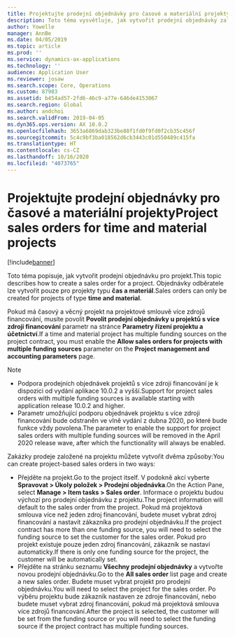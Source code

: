 ```yaml
---
title: Projektujte prodejní objednávky pro časové a materiální projekty
description: Toto téma vysvětluje, jak vytvořit prodejní objednávky založené na projektech času a materiálu.
author: Yowelle
manager: AnnBe
ms.date: 04/05/2019
ms.topic: article
ms.prod: ''
ms.service: dynamics-ax-applications
ms.technology: ''
audience: Application User
ms.reviewer: josaw
ms.search.scope: Core, Operations
ms.custom: 87983
ms.assetid: b454ad57-2fd6-46c9-a77e-646de4153067
ms.search.region: Global
ms.author: andchoi
ms.search.validFrom: 2019-04-05
ms.dyn365.ops.version: AX 10.0.2
ms.openlocfilehash: 3653a6869dab323be88f1fd0f9fd0f2cb35c456f
ms.sourcegitcommit: 5c4c9bf3ba018562d6cb3443c01d550489c415fa
ms.translationtype: HT
ms.contentlocale: cs-CZ
ms.lasthandoff: 10/16/2020
ms.locfileid: "4073765"
---
```

# <a name="project-sales-orders-for-time-and-material-projects"></a><span data-ttu-id="58682-103">Projektujte prodejní objednávky pro časové a materiální projekty</span><span class="sxs-lookup"><span data-stu-id="58682-103">Project sales orders for time and material projects</span></span>

[!include[banner](../includes/banner.md)]

<span data-ttu-id="58682-104">Toto téma popisuje, jak vytvořit prodejní objednávku pro projekt.</span><span class="sxs-lookup"><span data-stu-id="58682-104">This topic describes how to create a sales order for a project.</span></span> <span data-ttu-id="58682-105">Objednávky odběratele lze vytvořit pouze pro projekty typu **čas a materiál**.</span><span class="sxs-lookup"><span data-stu-id="58682-105">Sales orders can only be created for projects of type **time and material**.</span></span>

<span data-ttu-id="58682-106">Pokud má časový a věcný projekt na projektové smlouvě více zdrojů financování, musíte povolit **Povolit prodejní objednávky u projektů s více zdroji financování** parametr na stránce **Parametry řízení projektu a účetnictví**.</span><span class="sxs-lookup"><span data-stu-id="58682-106">If a time and material project has multiple funding sources on the project contract, you must enable the **Allow sales orders for projects with multiple funding sources** parameter on the **Project management and accounting parameters** page.</span></span> 

> [!NOTE]
> - <span data-ttu-id="58682-107">Podpora prodejních objednávek projektů s více zdroji financování je k dispozici od vydání aplikace 10.0.2 a vyšší.</span><span class="sxs-lookup"><span data-stu-id="58682-107">Support for project sales orders with multiple funding sources is available starting with application release 10.0.2 and higher.</span></span>
> - <span data-ttu-id="58682-108">Parametr umožňující podporu objednávek projektu s více zdroji financování bude odstraněn ve vlně vydání z dubna 2020, po které bude funkce vždy povolena.</span><span class="sxs-lookup"><span data-stu-id="58682-108">The parameter to enable the support for project sales orders with multiple funding sources will be removed in the April 2020 release wave, after which the functionality will always be enabled.</span></span>

<span data-ttu-id="58682-109">Zakázky prodeje založené na projektu můžete vytvořit dvěma způsoby:</span><span class="sxs-lookup"><span data-stu-id="58682-109">You can create project-based sales orders in two ways:</span></span>

- <span data-ttu-id="58682-110">Přejděte na projekt.</span><span class="sxs-lookup"><span data-stu-id="58682-110">Go to the project itself.</span></span> <span data-ttu-id="58682-111">V podokně akcí vyberte **Spravovat > Úkoly položek > Prodejní objednávka**.</span><span class="sxs-lookup"><span data-stu-id="58682-111">On the Action Pane, select **Manage > Item tasks > Sales order**.</span></span> <span data-ttu-id="58682-112">Informace o projektu budou výchozí pro prodejní objednávku z projektu.</span><span class="sxs-lookup"><span data-stu-id="58682-112">The project information will default to the sales order from the project.</span></span> <span data-ttu-id="58682-113">Pokud má projektová smlouva více než jeden zdroj financování, budete muset vybrat zdroj financování a nastavit zákazníka pro prodejní objednávku.</span><span class="sxs-lookup"><span data-stu-id="58682-113">If the project contract has more than one funding source, you will need to select the funding source to set the customer for the sales order.</span></span> <span data-ttu-id="58682-114">Pokud pro projekt existuje pouze jeden zdroj financování, zákazník se nastaví automaticky.</span><span class="sxs-lookup"><span data-stu-id="58682-114">If there is only one funding source for the project, the customer will be automatically set.</span></span>
- <span data-ttu-id="58682-115">Přejděte na stránku seznamu **Všechny prodejní objednávky** a vytvořte novou prodejní objednávku.</span><span class="sxs-lookup"><span data-stu-id="58682-115">Go to the **All sales order** list page and create a new sales order.</span></span> <span data-ttu-id="58682-116">Budete muset vybrat projekt pro prodejní objednávku.</span><span class="sxs-lookup"><span data-stu-id="58682-116">You will need to select the project for the sales order.</span></span> <span data-ttu-id="58682-117">Po výběru projektu bude zákazník nastaven ze zdroje financování, nebo budete muset vybrat zdroj financování, pokud má projektová smlouva více zdrojů financování.</span><span class="sxs-lookup"><span data-stu-id="58682-117">After the project is selected, the customer will be set from the funding source or you will need to select the funding source if the project contract has multiple funding sources.</span></span>

